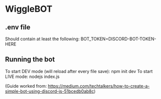 # WiggleBOT

## .env file
Should contain at least the following:
    BOT_TOKEN=DISCORD-BOT-TOKEN-HERE

## Running the bot
To start DEV mode (will reload after every file save): npm init dev
To start LIVE mode: nodejs index.js

(Guide worked from: https://medium.com/techtalkers/how-to-create-a-simple-bot-using-discord-js-51bcedb0ab8c)